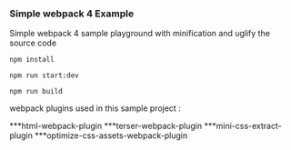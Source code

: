 ### Simple webpack 4 Example

Simple webpack 4 sample playground with minification and uglify the source code


```
npm install

npm run start:dev

npm run build
```

webpack plugins used in this sample project :

***html-webpack-plugin
***terser-webpack-plugin 
***mini-css-extract-plugin 
***optimize-css-assets-webpack-plugin
